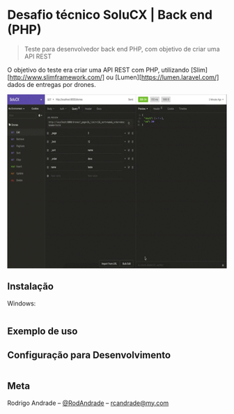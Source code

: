 # Desafio técnico SoluCX | Back end (PHP) 
> Teste para desenvolvedor back end PHP, com objetivo de criar uma API REST 

O objetivo do teste era criar uma API REST com PHP, utilizando [Slim][http://www.slimframework.com/] ou [Lumen][https://lumen.laravel.com/] dados de entregas por drones.

<img align="center" width="100%" height="400" src="https://github.com/RodAndrade/SoluCX/blob/master/www/demonstracao.gif?raw=true">

## Instalação

Windows:

```sh

```

## Exemplo de uso


## Configuração para Desenvolvimento

```sh

```

## Meta

Rodrigo Andrade – [@RodAndrade](https://github.com/RodAndrade) – rcandrade@my.com
